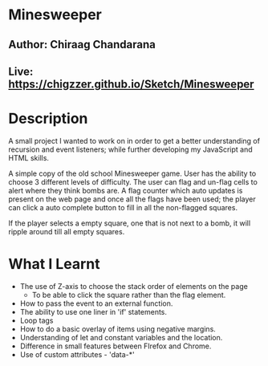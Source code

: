 #  Minesweeper
## Author: Chiraag Chandarana
## Live: https://chigzzer.github.io/Sketch/Minesweeper
 # Description
 A small project I wanted to work on in order to get a better understanding of recursion and event listeners; while further developing my JavaScript and HTML skills.

 A simple copy of the old school Minesweeper game. User has the ability to choose 3 different levels of difficulty. The user can flag and un-flag cells to alert where they think bombs are. A flag counter which auto updates is present on the web page and once all the flags have been used; the player can click a auto complete button to fill in all the non-flagged squares.

 If the player selects a empty square, one that is not next to a bomb, it will ripple around till all empty squares. 


# What I Learnt
* The use of Z-axis to choose the stack order of elements on the page
    * To be able to click the square rather than the flag element.
* How to pass the event to an external function.
* The ability to use one liner in 'if' statements.
* Loop tags
* How to do a basic overlay of items using negative margins.
* Understanding of let and constant variables and the location.
* Difference in small features between FIrefox and Chrome. 
* Use of custom attributes - 'data-*'

